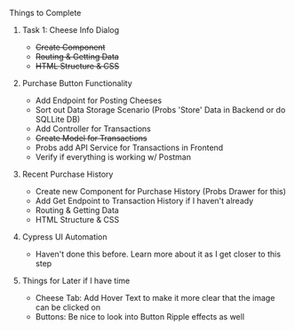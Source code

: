 
Things to Complete

1. Task 1: Cheese Info Dialog
    - ~~Create Component~~
    - ~~Routing & Getting Data~~
    - ~~HTML Structure & CSS~~

2. Purchase Button Functionality
    - Add Endpoint for Posting Cheeses
    - Sort out Data Storage Scenario (Probs 'Store' Data in Backend or do SQLLite DB)
    - Add Controller for Transactions
    - ~~Create Model for Transactions~~
    - Probs add API Service for Transactions in Frontend
    - Verify if everything is working w/ Postman

3. Recent Purchase History
    - Create new Component for Purchase History (Probs Drawer for this)
    - Add Get Endpoint to Transaction History if I haven't already
    - Routing & Getting Data
    - HTML Structure & CSS

4. Cypress UI Automation
    - Haven't done this before. Learn more about it as I get closer to this step


5. Things for Later if I have time
    - Cheese Tab: Add Hover Text to make it more clear that the image can be clicked on
    - Buttons: Be nice to look into Button Ripple effects as well 